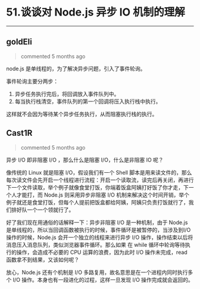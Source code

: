 
 # 51.谈谈对 Node.js 异步 IO 机制的理解 
  
 ***
## goldEli 
 > commented 5 months ago 

node.js 是单线程的，为了解决异步问题，引入了事件轮询。

事件轮询主要分两步：

1. 异步任务执行完后，将回调放入事件队列中。
2. 每当执行栈清空，事件队列的第一个回调将压入执行栈中执行。

这样就不会因为等待某个异步任务执行，从而阻塞执行栈的执行。
## Cast1R 
 > commented 5 months ago 

异步  I/O 即非阻塞  I/O ，那么什么是阻塞 I/O，什么是非阻塞 IO 呢？

像传统的 Linux 就是阻塞  I/O，假设我们有一个 Shell 脚本是用来读文件的，那么每次读文件会先开启一个线程进行流程：开启一个读取流，读完后再关闭，再进行下一个文件读取，举个例子就像食堂打饭，你端着饭盒阿姨打好饭了你才走，下一个人才能打，而 Node.js 则采用异步非阻塞 I/O 机制来解决这个时间开销，举个例子就还是食堂打饭，但每个人提前把饭盒都给阿姨，阿姨只负责打饭就行了，我们排好队一个一个领就行了。

好了我们现在用通俗的话解释一下：异步非阻塞 I/O 是一种机制，由于 Node.js 是单线程的，所以当回调函数被执行的时候，事件循环是被暂停的，当涉及到I/O操作的时候，Node.js 会开一个独立的线程来进行异步 I/O 操作，操作结束以后将消息压入消息队列，类似浏览器事件循环。那么如果 在 while 循环中轮询等待执行的操作，会造成不必要的 CPU 运算的浪费，因为此时 I/O 操作未完成，read 函数拿不到结果，又该如何呢？

放心，Node.js 还有个机制是 I/O 多路复用，故名意思是在一个进程内同时执行多个 I/O 操作。本身也有一段进化的过程，这样一旦发现 I/O 操作完成就会返回的。